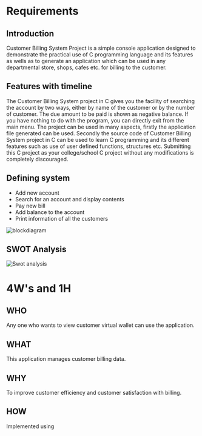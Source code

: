 # Requirements

## Introduction
Customer Billing System Project is a simple console application designed to demonstrate the practical use of C programming language and its features as wells as to generate an application which can be used in any departmental store, shops, cafes etc. for billing to the customer.

## Features with timeline
The Customer Billing System project in C gives you the facility of searching the account by two ways, either by name of the customer or by the number of customer. The due amount to be paid is shown as negative balance. If you have nothing to do with the program, you can directly exit from the main menu. 
The project can be used in many aspects, firstly the application file generated can be used. Secondly the source code of Customer Billing System project in C can be used to learn C programming and its different features such as use of user defined functions, structures etc. Submitting this C project as your college/school C project without any modifications is completely discouraged.

## Defining system 
* Add new account
* Search for an account and display contents
* Pay new bill
* Add balance to the account
* Print information of all the customers

![blockdiagram](https://user-images.githubusercontent.com/91197757/160225566-e11e171e-5313-4a27-a250-0b828287a550.PNG)

## SWOT Analysis
![Swot analysis](https://user-images.githubusercontent.com/91197757/160225744-521da36c-6b8c-4a0a-9815-9f68e6ea5d9a.PNG)

# 4W's and 1H

## WHO
Any one who wants to view customer virtual wallet can use the application.

## WHAT
This application manages customer billing data.

## WHY
To improve customer efficiency and customer satisfaction with billing.

## HOW 
Implemented using 


